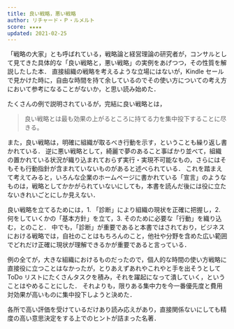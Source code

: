 ```yaml
---
title: 良い戦略，悪い戦略
author: リチャード・Ｐ・ルメルト
score: ★★★★
updated: 2021-02-25
---
```


「戦略の大家」とも呼ばれている，戦略論と経営理論の研究者が，コンサルとして見てきた具体的な「良い戦略と，悪い戦略」の実例をあげつつ，その性質を解説したした本．
直接組織の戦略を考えるような立場にはないが，Kindle セールで見かけた時に，自由な時間を持て余しているのでその使い方についての考え方において参考になることがないか，と思い読み始めた．

たくさんの例で説明されているが，完結に良い戦略とは，

> 良い戦略とは最も効果の上がるところに持てる力を集中投下することに尽きる。

また，良い戦略は，明確に組織が取るべき行動を示す，ということも繰り返し書かれている．
逆に悪い戦略として，綺麗で夢のあること事ばかり並べて，組織の置かれている状況が織り込まれておらず実行・実現不可能なもの，さらにはそもそも行動指針が含まれていないものがあると述べられている．
これを踏まえて考えてみると，いろんな企業のホームページに書かれている「宣言」のようなものは，戦略としてかかがられていないにしても，本書を読んだ後には役に立たないきれいごとにしか見えない．

良い戦略を立てるためには，1. 「診断」により組織の現状を正確に把握し，2. 何をしていくかの「基本方針」を立て，3. そのために必要な「行動」を織り込む，とのこと．
中でも，「診断」が重要であると本書ではされており，ビジネスにおける戦略では，自社のことはもちろんのこと，他社や分野を含めた広い範囲でどれだけ正確に現状が理解できるかが重要であると言っている．

例の全てが，大きな組織におけるものだったので，個人的な時間の使い方戦略に直接役に立つことはなかったが，とりあえずあれやこれやと手を出そうとして ToDo リストにたくさんタスクを積み，それを躍起になって潰していく，ということはやめることにした．
それよりも，限りある集中力を今一番優先度と費用対効果が高いものに集中投下しようと決めた．

各所で高い評価を受けているだけあり読み応えがあり，直接関係ないにしても精度の高い意思決定をする上でのヒントが詰まった名著．

